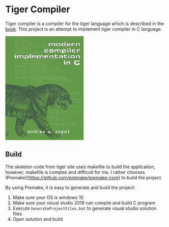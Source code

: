 # Tiger Compiler

Tiger compiler is a compiler for the tiger language which is described in the [book](https://www.cs.princeton.edu/~appel/modern/c/). This project is an attempt to implement tiger compiler in C language.

![book](./book.jpg)

## Build

The skeleton code from tiger site uses makefile to build the application, however, makefile is complex and difficult for me. I rather chooses (Premake)[https://github.com/premake/premake-core] to build the project.

By using Premake, it is easy to generate and build the project:

1. Make sure your OS is windows 10
2. Make sure your visual studio 2019 can compile and build C program
3. Execute `GenerateProjectFiles.bat` to generate visual studio solution files
4. Open solution and build
